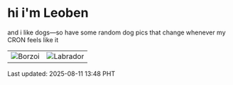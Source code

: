 # hi i'm Leoben

and i like dogs—so have some random dog pics that change whenever my CRON feels like it

|  |  |
|--------|----------|
| ![Borzoi](https://random-dog-vercel.vercel.app/api/random-borzoi?v=1754891334) | ![Labrador](https://random-dog-vercel.vercel.app/api/random-labrador?v=1754891334) |

Last updated: 2025-08-11 13:48 PHT
